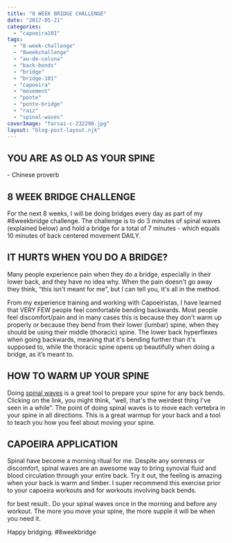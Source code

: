 ```yaml
---
title: "8 WEEK BRIDGE CHALLENGE"
date: "2017-05-21"
categories: 
  - "capoeira101"
tags: 
  - "8-week-challenge"
  - "8weekchallenge"
  - "au-de-coluna"
  - "back-bends"
  - "bridge"
  - "bridge-101"
  - "capoeira"
  - "movement"
  - "ponte"
  - "ponte-bridge"
  - "raiz"
  - "spinal-waves"
coverImage: "farsai-c-232290.jpg"
layout: "blog-post-layout.njk"
---
```


## YOU ARE AS OLD AS YOUR SPINE

\- Chinese proverb

## 8 WEEK BRIDGE CHALLENGE

For the next 8 weeks, I will be doing bridges every day as part of my #8weekbridge challenge. The challenge is to do 3 minutes of spinal waves (explained below) and hold a bridge for a total of 7 minutes - which equals 10 minutes of back centered movement DAILY.

## IT HURTS WHEN YOU DO A BRIDGE?

Many people experience pain when they do a bridge, especially in their lower back, and they have no idea why. When the pain doesn't go away they think, “this isn't meant for me”, but I can tell you, it's all in the method.

From my experience training and working with Capoeiristas, I have learned that VERY FEW people feel comfortable bending backwards. Most people feel discomfort/pain and in many cases this is because they don't warm up properly or because they bend from their lower (lumbar) spine, when they should be using their middle (thoracic) spine. The lower back hyperflexes when going backwards, meaning that it's bending further than it's supposed to, while the thoracic spine opens up beautifully when doing a bridge, as it’s meant to.

## HOW TO WARM UP YOUR SPINE

Doing [spinal waves](https://www.youtube.com/watch?v=HBOTVWhB-S8) is a great tool to prepare your spine for any back bends. Clicking on the link, you might think, “well, that's the weirdest thing I've seen in a while”. The point of doing spinal waves is to move each vertebra in your spine in all directions. This is a great warmup for your back and a tool to teach you how you feel about moving your spine.  

## CAPOEIRA APPLICATION

Spinal have become a morning ritual for me. Despite any soreness or discomfort, spinal waves are an awesome way to bring synovial fluid and blood circulation through your entire back. Try it out, the feeling is amazing when your back is warm and limber. I super recommend this exercise prior to your capoeira workouts and for workouts involving back bends.

for best result:. Do your spinal waves once in the morning and before any workout. The more you move your spine, the more supple it will be when you need it.

Happy bridging. #8weekbridge
